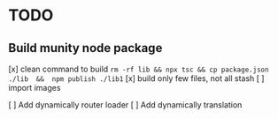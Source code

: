 # TODO

## Build munity node package
[x] clean command to build `rm -rf lib && npx tsc && cp package.json ./lib  &&  npm publish ./lib1`
[x] build only few files, not all stash
[ ] import images

[ ] Add dynamically router loader
[ ] Add dynamically translation